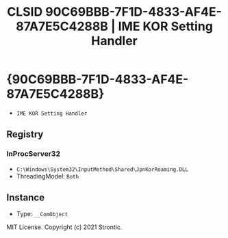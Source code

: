 ﻿---
title: "CLSID 90C69BBB-7F1D-4833-AF4E-87A7E5C4288B | IME KOR Setting Handler"
excerpt: What is COM-Object CLSID 90C69BBB-7F1D-4833-AF4E-87A7E5C4288B?
---

# {90C69BBB-7F1D-4833-AF4E-87A7E5C4288B}

* `IME KOR Setting Handler`

## Registry


### InProcServer32

* `C:\Windows\System32\InputMethod\Shared\JpnKorRoaming.DLL`
* ThreadingModel: `Both`

## Instance

* Type: `__ComObject`

MIT License. Copyright (c) 2021 Strontic.


